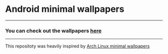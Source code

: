 # Android minimal wallpapers
---
### You can check out the wallpapers [here](/misc/WPShowcase.md)
---
This repositoty was heavily inspired by [Arch Linux minimal wallpapers](https://github.com/LagrangianLad/arch-minimal-wallpapers/)
